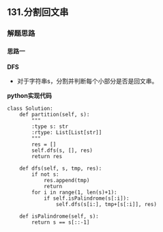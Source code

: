 ## 131.分割回文串
### 解题思路
#### 思路一
**DFS**
- 对于字符串s，分割并判断每个小部分是否是回文串。

**python实现代码**
```
class Solution:
    def partition(self, s):
        """
        :type s: str
        :rtype: List[List[str]]
        """
        res = []
        self.dfs(s, [], res)
        return res
    
    def dfs(self, s, tmp, res):
        if not s:
            res.append(tmp)
            return 
        for i in range(1, len(s)+1):
            if self.isPalindrome(s[:i]):
                self.dfs(s[i:], tmp+[s[:i]], res)
        
    def isPalindrome(self, s):
        return s == s[::-1]

```

